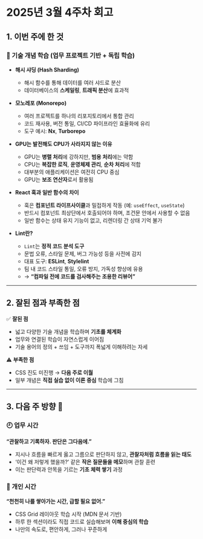 # 2025년 3월 4주차 회고

## 1. 이번 주에 한 것
### 🧠 기술 개념 학습 (업무 프로젝트 기반 + 독립 학습)
- **해시 샤딩 (Hash Sharding)**  
  - 해시 함수를 통해 데이터를 여러 샤드로 분산  
  - 데이터베이스의 **스케일링**, **트래픽 분산**에 효과적

- **모노레포 (Monorepo)**  
  - 여러 프로젝트를 하나의 리포지토리에서 통합 관리  
  - 코드 재사용, 버전 통일, CI/CD 파이프라인 효율화에 유리  
  - 도구 예시: **Nx**, **Turborepo**

- **GPU는 발전해도 CPU가 사라지지 않는 이유**  
  - GPU는 **병렬 처리**에 강하지만, **범용 처리**에는 약함  
  - CPU는 **복잡한 로직**, **운영체제 관리**, **순차 처리**에 적합  
  - 대부분의 애플리케이션은 여전히 CPU 중심  
  - GPU는 **보조 연산자**로서 활용됨

- **React 훅과 일반 함수의 차이**  
  - 훅은 **컴포넌트 라이프사이클**과 밀접하게 작동 (예: `useEffect`, `useState`)  
  - 반드시 컴포넌트 최상단에서 호출되어야 하며, 조건문 안에서 사용할 수 없음  
  - 일반 함수는 상태 유지 기능이 없고, 리렌더링 간 상태 기억 불가

- **Lint란?**  
  - `Lint`는 **정적 코드 분석 도구**  
  - 문법 오류, 스타일 문제, 버그 가능성 등을 사전에 감지  
  - 대표 도구: **ESLint**, **Stylelint**  
  - 팀 내 코드 스타일 통일, 오류 방지, 가독성 향상에 유용  
  - → **“컴파일 전에 코드를 검사해주는 조용한 리뷰어”**

---

## 2. 잘된 점과 부족한 점

✅ **잘된 점**
- 넓고 다양한 기술 개념을 학습하며 **기초를 체계화**  
- 업무와 연결된 학습이 자연스럽게 이어짐  
- 기술 용어의 정의 + 쓰임 + 도구까지 폭넓게 이해하려는 자세

⚠️ **부족한 점**
- CSS 진도 미진행 → **다음 주로 이월**  
- 일부 개념은 **직접 실습 없이 이론 중심** 학습에 그침

---

## 3. 다음 주 방향 🎯

### 🕘 업무 시간  
**“관찰하고 기록하자. 판단은 그다음에.”**  
- 지시나 흐름을 빠르게 옳고 그름으로 판단하지 않고, **관찰자처럼 흐름을 읽는 태도**  
- ‘이건 왜 저렇게 했을까?’ 같은 **작은 질문들을 메모**하며 관찰 훈련  
- 이는 판단력과 안목을 기르는 **기초 체력 쌓기** 과정

### 🌙 개인 시간  
**“천천히 나를 쌓아가는 시간, 급할 필요 없어.”**  
- CSS Grid 레이아웃 학습 시작 (MDN 문서 기반)  
- 하루 한 섹션이라도 직접 코드로 실습해보며 **이해 중심의 학습**  
- 나만의 속도로, 편안하게, 그러나 꾸준하게

